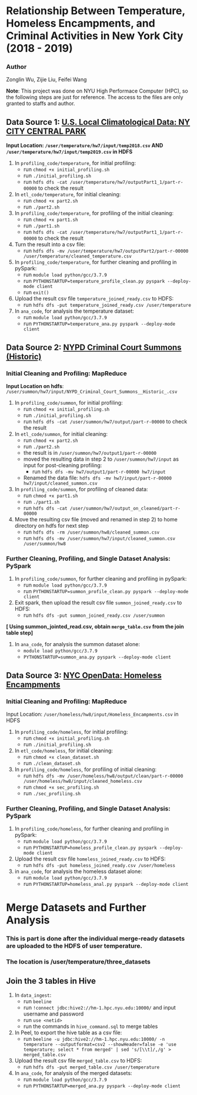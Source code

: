 # Relationship Between Temperature, Homeless Encampments, and Criminal Activities in New York City (2018 - 2019)

### Author
Zonglin Wu, Zijie Liu, Feifei Wang

**Note**: This project was done on NYU High Performace Computer (HPC), so the following steps are just for reference. The access to the files are only granted to staffs and author. 

## Data Source 1: [U.S. Local Climatological Data: NY CITY CENTRAL PARK](https://www.ncei.noaa.gov/access/search/data-search/local-climatological-data?bbox=40.965,-74.257,40.465,-73.757&startDate=2018-01-01T00:00:00&endDate=2019-12-31T23:59:59&dataTypes=DailyAverageDewPointTemperature&dataTypes=DailyAverageDryBulbTemperature&dataTypes=DailyAverageWetBulbTemperature)

**Input Location: `/user/temperature/hw7/input/temp2018.csv` AND `/user/temperature/hw7/input/temp2019.csv` in HDFS**

1. In `profiling_code/temperature`, for initial profiling:
    - run `chmod +x initial_profiling.sh`
    - run `./initial_profiling.sh`
    - run `hdfs dfs -cat /user/temperature/hw7/outputPart1_1/part-r-00000` to check the result
2. In `etl_code/temperature`, for initial cleaning:
    - run `chmod +x part2.sh`
    - run `./part2.sh`
3. In `profiling_code/temperature`, for profiling of the initial cleaning:
    - run `chmod +x part1.sh`
    - run `./part1.sh`
    - run `hdfs dfs -cat /user/temperature/hw7/outputPart1_1/part-r-00000` to check the result
4. Turn the result into a csv file:
    - run `hdfs dfs -mv /user/temperature/hw7/outputPart2/part-r-00000 /user/temperature/cleaned_temperature.csv`
5. In `profiling_code/temperature`, for further cleaning and profiling in pySpark:
    - run `module load python/gcc/3.7.9`
    - run `PYTHONSTARTUP=temperature_profile_clean.py pyspark --deploy-mode client`
    - run `exit()`
6. Upload the result csv file `temperature_joined_ready.csv` to HDFS:
    - run `hdfs dfs -put temperature_joined_ready.csv /user/temperature`
7. In `ana_code`, for analysis the temperature dataset:
    - run `module load python/gcc/3.7.9`
    - run `PYTHONSTARTUP=temperature_ana.py pyspark --deploy-mode client`

## Data Source 2: [NYPD Criminal Court Summons (Historic)](https://data.cityofnewyork.us/Public-Safety/NYPD-Criminal-Court-Summons-Historic-/sv2w-rv3k)

### Initial Cleaning and Profiling: MapReduce

**Input Location on hdfs**: `/user/summon/hw7/input/NYPD_Criminal_Court_Summons__Historic_.csv`

1. In `profiling_code/summon`, for initial profiling:
    - run `chmod +x initial_profiling.sh`
    - run `./initial_profiling.sh`
    - run `hdfs dfs -cat /user/summon/hw7/output/part-r-00000` to check the result
2. In `etl_code/summon`, for initial cleaning:
    - run `chmod +x part2.sh`
    - run `./part2.sh`
    - the result is in `/user/summon/hw7/output1/part-r-00000`
    - moved the resulting data in step 2 to `/user/summon/hw7/input` as input for post-cleaning profiling:
        - run `hdfs dfs -mv hw7/output1/part-r-00000 hw7/input`
    - Renamed the data file: `hdfs dfs -mv hw7/input/part-r-00000 hw7/input/cleaned_summon.csv`
3. In `profiling_code/summon`, for profiling of cleaned data:
    - run `chmod +x part1.sh`
    - run `./part1.sh`
    - run `hdfs dfs -cat /user/summon/hw7/output_on_cleaned/part-r-00000`
4. Move the resulting csv file (moved and renamed in step 2) to home directory on hdfs for next step 
    - run `hdfs dfs -rm /user/summon/hw8/cleaned_summon.csv`
    - run `hdfs dfs -mv /user/summon/hw7/input/cleaned_summon.csv /user/summon/hw8`

### Further Cleaning, Profiling, and Single Dataset Analysis: PySpark

1. In `profiling_code/summon`, for further cleaning and profiling in pySpark:
    - run `module load python/gcc/3.7.9`
    - run `PYTHONSTARTUP=summon_profile_clean.py pyspark --deploy-mode client`
2. Exit spark, then upload the result csv file `summon_joined_ready.csv` to HDFS:
    - run `hdfs dfs -put summon_joined_ready.csv /user/summon`

**[ Using summon_jointed_read.csv, obtain `merge_table.csv`  from the join table step]** 

1. In `ana_code`, for analysis the summon dataset alone:
    - `module load python/gcc/3.7.9`
    - `PYTHONSTARTUP=summon_ana.py pyspark --deploy-mode client`

## Data Source 3: [NYC OpenData: Homeless Encampments](https://data.cityofnewyork.us/Social-Services/Homeless-Encampments/jufg-yyky)

### Initial Cleaning and Profiling: MapReduce

Input Location: `/user/homeless/hw8/input/Homeless_Encampments.csv` in HDFS

1. In `profiling_code/homeless`, for initial profiling:
    - run `chmod +x initial_profiling.sh`
    - run `./initial_profiling.sh`
2. In `etl_code/homeless`, for initial cleaning:
    - run `chmod +x clean_dataset.sh`
    - run `./clean_dataset.sh`
3. In `profiling_code/homeless`, for profiling of initial cleaning:
    - run  `hdfs dfs -mv /user/homeless/hw8/output/clean/part-r-00000 /user/homeless/hw8/input/cleaned_homeless.csv`
    - run `chmod +x sec_profiling.sh`
    - run `./sec_profiling.sh`

### Further Cleaning, Profiling, and Single Dataset Analysis: PySpark

1. In `profiling_code/homeless`, for further cleaning and profiling in pySpark:
    - run `module load python/gcc/3.7.9`
    - run `PYTHONSTARTUP=homeless_profile_clean.py pyspark --deploy-mode client`
2. Upload the result csv file `homeless_joined_ready.csv` to HDFS:
    - run `hdfs dfs -put homeless_joined_ready.csv /user/homeless`
3. in `ana_code`, for analysis the homeless dataset alone:
    - run `module load python/gcc/3.7.9`
    - run `PYTHONSTARTUP=homeless_anal.py pyspark --deploy-mode client`

# Merge Datasets and Further Analysis

### **This is part is done after the individual merge-ready datasets are uploaded to the HDFS of user temperature.**

### **The location is /user/temperature/three_datasets**

## Join the 3 tables in Hive

1. In `data_ingest`:
    - run `beeline`
    - run `!connect jdbc:hive2://hm-1.hpc.nyu.edu:10000/` and input username and password
    - run `use <netid>`
    - run the commands in `hive_command.sql` to merge tables
2. In Peel, to export the hive table as a csv file:
    - run `beeline -u jdbc:hive2://hm-1.hpc.nyu.edu:10000/ -n temperature --outputformat=csv2 --showHeader=false -e 'use temperature; select * from merged' | sed 's/[\\t]/,/g' > merged_table.csv`
3. Upload the result csv file `merged_table.csv` to HDFS:
    - run `hdfs dfs -put merged_table.csv /user/temperature`
4. In `ana_code`, for analysis of the merged datasets:
    - run `module load python/gcc/3.7.9`
    - run `PYTHONSTARTUP=merged_ana.py pyspark --deploy-mode client`
